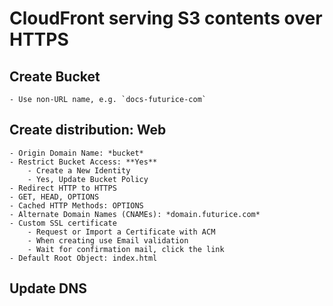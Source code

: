 # CloudFront serving S3 contents over HTTPS

## Create Bucket

    - Use non-URL name, e.g. `docs-futurice-com`

## Create distribution: Web
    - Origin Domain Name: *bucket*
    - Restrict Bucket Access: **Yes**
        - Create a New Identity
        - Yes, Update Bucket Policy
    - Redirect HTTP to HTTPS
    - GET, HEAD, OPTIONS
    - Cached HTTP Methods: OPTIONS
    - Alternate Domain Names (CNAMEs): *domain.futurice.com*
    - Custom SSL certificate
        - Request or Import a Certificate with ACM
        - When creating use Email validation
        - Wait for confirmation mail, click the link
    - Default Root Object: index.html

## Update DNS
